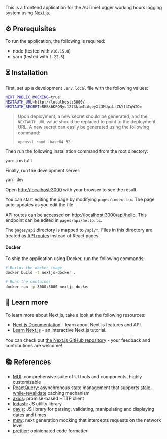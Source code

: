 This is a frontend application for the AUTimeLogger working hours logging system using [Next.js](https://nextjs.org/).

## ⚙️ Prerequisites

To run the application, the following is required:

- node (tested with `v16.15.0`)
- yarn (tested with `1.22.5`)

## ⏳ Installation

First, set up a development `.env.local` file with the following values:

```bash
NEXT_PUBLIC_MOCKING=true
NEXTAUTH_URL=http://localhost:3000/
NEXTAUTH_SECRET=REBk6KFONys1Z73ktmIiAgeyXt3MUpiLsZkYf4IqWIQ=
```

> Upon deployment, a new secret should be generated, and the `NEXTAUTH_URL` value should be replaced to point to the deployment URL.
> A new secret can easily be generated using the following command:
>
> ```
> openssl rand -base64 32
> ```

Then run the following installation command from the root directory:

```bash
yarn install
```

Finally, run the development server:

```bash
yarn dev
```

Open [http://localhost:3000](http://localhost:3000) with your browser to see the result.

You can start editing the page by modifying `pages/index.tsx`. The page auto-updates as you edit the file.

[API routes](https://nextjs.org/docs/api-routes/introduction) can be accessed on [http://localhost:3000/api/hello](http://localhost:3000/api/hello). This endpoint can be edited in `pages/api/hello.ts`.

The `pages/api` directory is mapped to `/api/*`. Files in this directory are treated as [API routes](https://nextjs.org/docs/api-routes/introduction) instead of React pages.

#### Docker

To ship the application using Docker, run the following commands:

```bash
# Builds the docker image
docker build -t nextjs-docker .

# Runs the container
docker run -p 3000:3000 nextjs-docker
```

## 📖 Learn more

To learn more about Next.js, take a look at the following resources:

- [Next.js Documentation](https://nextjs.org/docs) - learn about Next.js features and API.
- [Learn Next.js](https://nextjs.org/learn) - an interactive Next.js tutorial.

You can check out [the Next.js GitHub repository](https://github.com/vercel/next.js/) - your feedback and contributions are welcome!

## 📚 References

- [MUI](https://mui.com/): comprehensive suite of UI tools and components, highly customizable
- [ReactQuery](https://tanstack.com/query/v4/): asynchronous state management that supports [stale-while-revalidate](https://www.rfc-editor.org/rfc/rfc5861#section-3) caching mechanism
- [axios](https://axios-http.com/): promise-based HTTP client
- [lodash](https://lodash.com/): JS utility library
- [dayjs](https://day.js.org/): JS library for parsing, validating, manipulating and displaying dates and times
- [msw](https://mswjs.io/): next generation mocking that intercepts requests on the network level
- [prettier](https://prettier.io/): opinionated code formatter
